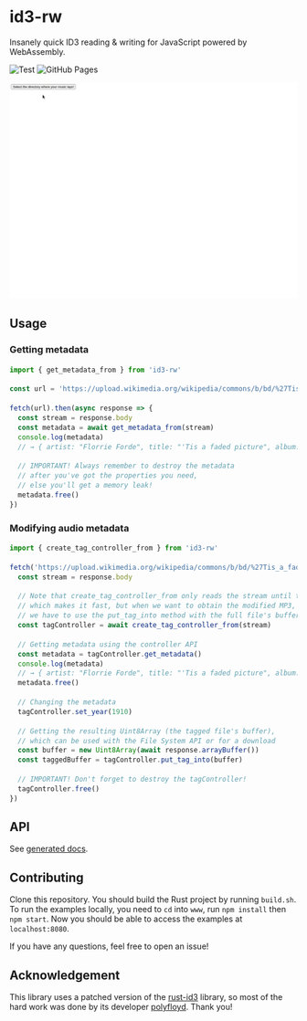 # id3-rw
Insanely quick ID3 reading & writing for JavaScript powered by WebAssembly.

![Test](https://github.com/trustedtomato/id3-rw/workflows/Test/badge.svg?branch=master)
![GitHub Pages](https://github.com/trustedtomato/id3-rw/workflows/GitHub%20Pages/badge.svg?event=push)

![Screenshot of id3-rw in action.](https://raw.githubusercontent.com/trustedtomato/id3-rw/master/demo-cropped.gif)

## Usage

### Getting metadata
```javascript
import { get_metadata_from } from 'id3-rw'

const url = 'https://upload.wikimedia.org/wikipedia/commons/b/bd/%27Tis_a_faded_picture_by_Florrie_Forde.mp3'

fetch(url).then(async response => {
  const stream = response.body
  const metadata = await get_metadata_from(stream)
  console.log(metadata)
  // → { artist: "Florrie Forde", title: "'Tis a faded picture", album: "Edison Amberol: 12255" }

  // IMPORTANT! Always remember to destroy the metadata
  // after you've got the properties you need,
  // else you'll get a memory leak!
  metadata.free()
})
```

### Modifying audio metadata
```javascript
import { create_tag_controller_from } from 'id3-rw'

fetch('https://upload.wikimedia.org/wikipedia/commons/b/bd/%27Tis_a_faded_picture_by_Florrie_Forde.mp3').then(async response => {
  const stream = response.body

  // Note that create_tag_controller_from only reads the stream until the tag is read (not the entire file),
  // which makes it fast, but when we want to obtain the modified MP3,
  // we have to use the put_tag_into method with the full file's buffer (see below)
  const tagController = await create_tag_controller_from(stream)

  // Getting metadata using the controller API
  const metadata = tagController.get_metadata()
  console.log(metadata)
  // → { artist: "Florrie Forde", title: "'Tis a faded picture", album: "Edison Amberol: 12255" }
  metadata.free()

  // Changing the metadata
  tagController.set_year(1910)

  // Getting the resulting Uint8Array (the tagged file's buffer),
  // which can be used with the File System API or for a download
  const buffer = new Uint8Array(await response.arrayBuffer())
  const taggedBuffer = tagController.put_tag_into(buffer)

  // IMPORTANT! Don't forget to destroy the tagController!
  tagController.free()
})
```

## API
See [generated docs](https://trustedtomato.github.io/id3-rw/).

## Contributing
Clone this repository. You should build the Rust project by running `build.sh`.
To run the examples locally, you need to `cd` into `www`, run `npm install` then `npm start`.
Now you should be able to access the examples at `localhost:8080`.

If you have any questions, feel free to open an issue!

## Acknowledgement
This library uses a patched version of the [rust-id3](https://github.com/polyfloyd/rust-id3) library,
so most of the hard work was done by its developer [polyfloyd](https://github.com/polyfloyd). Thank you!